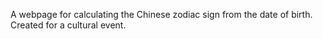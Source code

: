 A webpage for calculating the Chinese zodiac sign from the date of birth. Created for a cultural event.
